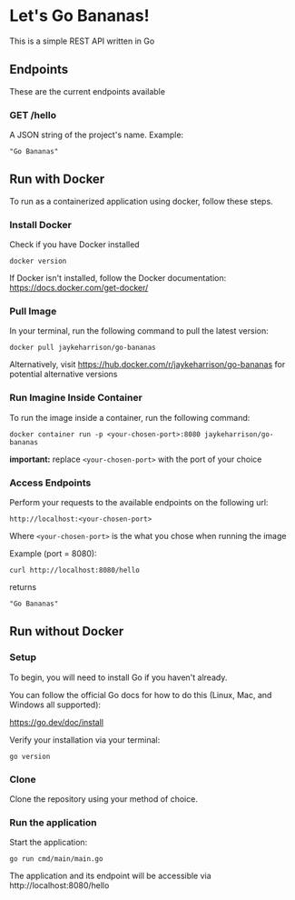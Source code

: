 # Let's Go Bananas!
This is a simple REST API written in Go

## Endpoints
These are the current endpoints available

### GET /hello
A JSON string of the project's name. Example:
```
"Go Bananas"
```

## Run with Docker
To run as a containerized application using docker, follow these steps.

### Install Docker
Check if you have Docker installed
```
docker version
```

If Docker isn't installed, follow the Docker documentation: https://docs.docker.com/get-docker/

### Pull Image
In your terminal, run the following command to pull the latest version:
```
docker pull jaykeharrison/go-bananas
```

Alternatively, visit https://hub.docker.com/r/jaykeharrison/go-bananas for potential alternative versions

### Run Imagine Inside Container
To run the image inside a container, run the following command:
```
docker container run -p <your-chosen-port>:8080 jaykeharrison/go-bananas
```

**important:** replace `<your-chosen-port>` with the port of your choice

### Access Endpoints
Perform your requests to the available endpoints on the following url:

`http://localhost:<your-chosen-port>`

Where `<your-chosen-port>` is the what you chose when running the image

Example (port = 8080):
```
curl http://localhost:8080/hello
```
returns
```
"Go Bananas"
```

## Run without Docker


### Setup
To begin, you will need to install Go if you haven't already.

You can follow the official Go docs for how to do this (Linux, Mac, and Windows all supported):

https://go.dev/doc/install

Verify your installation via your terminal:
```
go version
```

### Clone
Clone the repository using your method of choice.

### Run the application
Start the application:
```
go run cmd/main/main.go
```

The application and its endpoint will be accessible via http://localhost:8080/hello